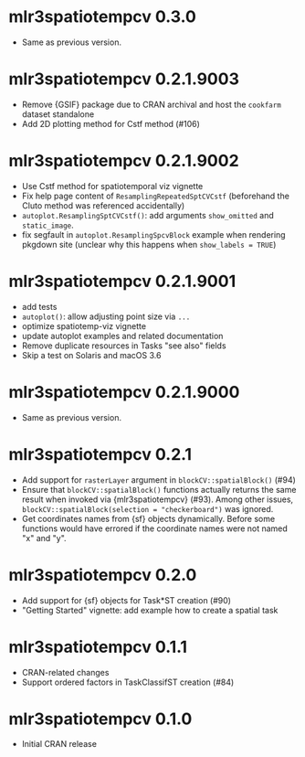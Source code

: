 <!-- NEWS.md is maintained by https://cynkra.github.io/fledge, do not edit -->

# mlr3spatiotempcv 0.3.0

- Same as previous version.


# mlr3spatiotempcv 0.2.1.9003

- Remove {GSIF} package due to CRAN archival and host the `cookfarm` dataset standalone
- Add 2D plotting method for Cstf method (#106)


# mlr3spatiotempcv 0.2.1.9002

- Use Cstf method for spatiotemporal viz vignette
- Fix help page content of `ResamplingRepeatedSptCVCstf` (beforehand the Cluto method was referenced accidentally)
- `autoplot.ResamplingSptCVCstf()`: add arguments `show_omitted` and `static_image`.
- fix segfault in `autoplot.ResamplingSpcvBlock` example when rendering pkgdown site (unclear why this happens when `show_labels = TRUE`)


# mlr3spatiotempcv 0.2.1.9001

- add tests
- `autoplot()`: allow adjusting point size via `...`
- optimize spatiotemp-viz vignette
- update autoplot examples and related documentation
- Remove duplicate resources in Tasks "see also" fields
- Skip a test on Solaris and macOS 3.6


# mlr3spatiotempcv 0.2.1.9000

- Same as previous version.


# mlr3spatiotempcv 0.2.1

- Add support for `rasterLayer` argument in `blockCV::spatialBlock()` (#94)
- Ensure that `blockCV::spatialBlock()` functions actually returns the same result when invoked via {mlr3spatiotempcv} (#93).
  Among other issues, `blockCV::spatialBlock(selection = "checkerboard")` was ignored.
- Get coordinates names from {sf} objects dynamically.
  Before some functions would have errored if the coordinate names were not named "x" and "y".


# mlr3spatiotempcv 0.2.0

- Add support for {sf} objects for Task*ST creation (#90)
- "Getting Started" vignette: add example how to create a spatial task


# mlr3spatiotempcv 0.1.1

- CRAN-related changes
- Support ordered factors in TaskClassifST creation (#84)


# mlr3spatiotempcv 0.1.0

- Initial CRAN release

